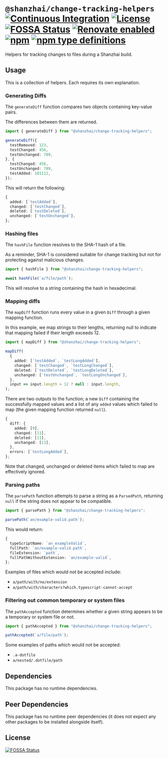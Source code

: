 # `@shanzhai/change-tracking-helpers` [![Continuous Integration](https://github.com/jameswilddev/shanzhai/workflows/Continuous%20Integration/badge.svg)](https://github.com/jameswilddev/shanzhai/actions) [![License](https://img.shields.io/github/license/jameswilddev/shanzhai.svg)](https://github.com/jameswilddev/shanzhai/blob/master/license) [![FOSSA Status](https://app.fossa.io/api/projects/git%2Bgithub.com%2Fjameswilddev%2Fshanzhai.svg?type=shield)](https://app.fossa.io/projects/git%2Bgithub.com%2Fjameswilddev%2Fshanzhai?ref=badge_shield) [![Renovate enabled](https://img.shields.io/badge/renovate-enabled-brightgreen.svg)](https://renovatebot.com/) [![npm](https://img.shields.io/npm/v/@shanzhai/change-tracking-helpers.svg)](https://www.npmjs.com/package/@shanzhai/change-tracking-helpers) [![npm type definitions](https://img.shields.io/npm/types/@shanzhai/change-tracking-helpers.svg)](https://www.npmjs.com/package/@shanzhai/change-tracking-helpers)

Helpers for tracking changes to files during a Shanzhai build.

## Usage

This is a collection of helpers.  Each requires its own explanation.

### Generating Diffs

The `generateDiff` function compares two objects containing key-value pairs.

The differences between them are returned.

```typescript
import { generateDiff } from "@shanzhai/change-tracking-helpers";

generateDiff({
  testRemoved: 123,
  testChanged: 456,
  testUnchanged: 789,
}, {
  testChanged: 456,
  testUnchanged: 789,
  testAdded: 101112,
});
```

This will return the following:

```typescript
{
  added: [`testAdded`],
  changed: [`testChanged`],
  deleted: [`testDeleted`],
  unchanged: [`testUnchanged`],
};
```

### Hashing files

The `hashFile` function resolves to the SHA-1 hash of a file.

As a reminder, SHA-1 is considered suitable for change tracking but not for
protecting against malicious changes.

```typescript
import { hashFile } from "@shanzhai/change-tracking-helpers";

await hashFile(`a/file/path`);
```

This will resolve to a string containing the hash in hexadecimal.

### Mapping diffs

The `mapDiff` function runs every value in a given `Diff` through a given
mapping function.

In this example, we map strings to their lengths, returning null to indicate
that mapping failed if their length exceeds 12.

```typescript
import { mapDiff } from "@shanzhai/change-tracking-helpers";

mapDiff(
  {
    added: [`testAdded`, `testLongAdded`],
    changed: [`testChanged`, `testLongChanged`],
    deleted: [`testDeleted`, `testLongDeleted`],
    unchanged: [`testUnchanged`, `testLongUnchanged`],
  },
  input => input.length > 12 ? null : input.length,
);
```

There are two outputs to the function; a new `Diff` containing the successfully
mapped values and a list of any `added` values which failed to map (the given
mapping function returned `null`).

```typescript
{
  diff: {
    added: [9],
    changed: [11],
    deleted: [11],
    unchanged: [13],
  },
  errors: [`testLongAdded`],
};
```

Note that changed, unchanged or deleted items which failed to map are
effectively ignored.

### Parsing paths

The `parsePath` function attempts to parse a string as a `ParsedPath`, returning
`null` if the string does not appear to be compatible.

```typescript
import { parsePath } from "@shanzhai/change-tracking-helpers";

parsePath(`an/example-valid.path`);
```

This would return:

```typescript
{
  typeScriptName: `an_exampleValid`,
  fullPath: `an/example-valid.path`,
  fileExtension: `path`,
  fullPathWithoutExtension: `an/example-valid`,
};
```

Examples of files which would not be accepted include:

- `a/path/with/no/extension`
- `a/path/with/characters?which.typescript-cannot-accept`

### Filtering out common temporary or system files

The `pathAccepted` function determines whether a given string appears to be a
temporary or system file or not.

```typescript
import { pathAccepted } from "@shanzhai/change-tracking-helpers";

pathAccepted(`a/file/path`);
```

Some examples of paths which would not be accepted:

- `.a-dotfile`
- `a/nested/.dotfile/path`

## Dependencies

This package has no runtime dependencies.

## Peer Dependencies

This package has no runtime peer dependencies (it does not expect any other packages to be installed alongside itself).

## License

[![FOSSA Status](https://app.fossa.io/api/projects/git%2Bgithub.com%2Fjameswilddev%2Fshanzhai.svg?type=large)](https://app.fossa.io/projects/git%2Bgithub.com%2Fjameswilddev%2Fshanzhai?ref=badge_large)

